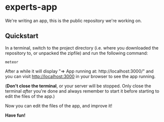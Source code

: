 # experts-app

We're writing an app, this is the public repository we're working on.

## Quickstart

In a terminal, switch to the project directory (i.e. where you
downloaded the repository to, or unpacked the zipfile) and run the
following command:

```
meteor
```

After a while it will display "=> App running at: http://localhost:3000/"
and you can visit <http://localhost:3000> in your browser to see the
app running.

(**Don't close the terminal**, or your server will be stopped.  Only
close the terminal *after* you're done and always remember to start
it before starting to edit the files of the app.)

Now you can edit the files of the app, and improve it!

**Have fun!**

